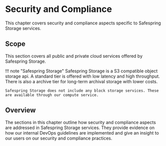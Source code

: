 # Security and Compliance

This chapter covers security and compliance aspects specific to Safespring Storage services.

## Scope

This section covers all public and private cloud services offered by Safespring Storage.

!!! note "Safespring Storage"
    Safespring Storage is a S3 compatible object storage api. A standard tier is offered with low latency and high throughput. There is also a archive tier for long-term archival storage with lower costs.

    Safespring Storage does not include any block storage services. These are available through our compute service.

## Overview

The sections in this chapter outline how security and compliance aspects are addressed in Safespring Storage services. They provide evidence on how our internal DevOps guidelines are implemented and give an insight to our users on our security and compliance practices.
